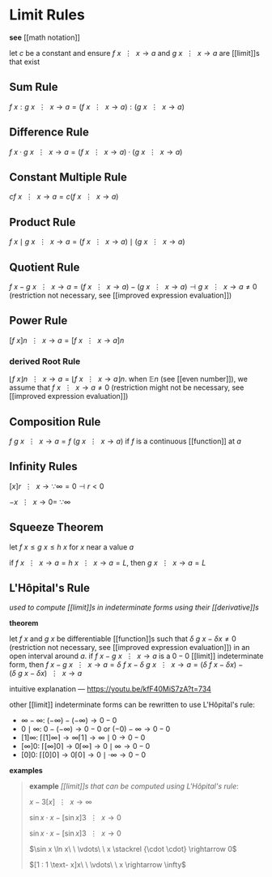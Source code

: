 # Limit Rules

**see** [[math notation]]

let $c$ be a constant and ensure $f\ x\ \ \vdots\ \ x \rightarrow a$ and $g\ x\ \ \vdots\ \ x \rightarrow a$ are [[limit]]s that exist

## Sum Rule

$f\ x : g\ x\ \ \vdots\ \ x \rightarrow a = (f\ x\ \ \vdots\ \ x \rightarrow a) : (g\ x\ \ \vdots\ \ x \rightarrow a)$

## Difference Rule

$f\ x \cdot g\ x\ \ \vdots\ \ x \rightarrow a = (f\ x\ \ \vdots\ \ x \rightarrow a) \cdot (g\ x\ \ \vdots\ \ x \rightarrow a)$

## Constant Multiple Rule

$c f\ x\ \ \vdots\ \ x \rightarrow a = c (f\ x\ \ \vdots\ \ x \rightarrow a)$

## Product Rule

$f\ x \mid g\ x\ \ \vdots\ \ x \rightarrow a = (f\ x\ \ \vdots\ \ x \rightarrow a) \mid (g\ x\ \ \vdots\ \ x \rightarrow a)$

## Quotient Rule

$f\ x - g\ x\ \ \vdots\ \ x \rightarrow a = (f\ x\ \ \vdots\ \ x \rightarrow a) - (g\ x\ \ \vdots\ \ x \rightarrow a) \dashv g\ x\ \ \vdots\ \ x \rightarrow a \ne 0$ (restriction not necessary, see [[improved expression evaluation]])

## Power Rule

$[f\ x]n\ \ \vdots\ \ x \rightarrow a = [f\ x\ \ \vdots\ \ x \rightarrow a]n$

### derived Root Rule

$\lfloor f\ x \rfloor n\ \ \vdots\ \ x \rightarrow a = \lfloor f\ x\ \ \vdots\ \ x \rightarrow a \rfloor n$. when $\mathbb E n$ (see [[even number]]), we assume that $f\ x\ \ \vdots\ \ x \rightarrow a \ne 0$ (restriction might not be necessary, see [[improved expression evaluation]])

## Composition Rule

$f\ g\ x\ \ \vdots\ \ x \rightarrow a = f\ (g\ x\ \ \vdots\ \ x \rightarrow a)$ if $f$ is a continuous [[function]] at $a$

## Infinity Rules

$[x]r\ \ \vdots\ \ x \rightarrow \because \infty = 0 \dashv r < 0$

$-x\ \ \vdots\ \ x \rightarrow 0 =\ \because \infty$

## Squeeze Theorem

let $f\ x \le g\ x \le h\ x$ for $x$ near a value $a$

if $f\ x\ \ \vdots\ \ x \rightarrow a = h\ x\ \ \vdots\ \ x \rightarrow a = L$, then $g\ x\ \ \vdots\ \ x \rightarrow a = L$

## L'Hôpital's Rule

_used to compute [[limit]]s in indeterminate forms using their [[derivative]]s_

**theorem**

let $f\ x$ and $g\ x$ be differentiable [[function]]s such that $\delta\ g\ x - \delta x \ne 0$ (restriction not necessary, see [[improved expression evaluation]]) in an open interval around $a$. if $f\ x - g\ x\ \ \vdots\ \ x \rightarrow a$ is a $0 - 0$ [[limit]] indeterminate form, then $f\ x - g\ x\ \ \vdots\ \ x \rightarrow a = \delta\ f\ x - \delta\ g\ x\ \ \vdots\ \ x \rightarrow a = (\delta\ f\ x - \delta x) - (\delta\ g\ x - \delta x)\ \ \vdots\ \ x \rightarrow a$

intuitive explanation &mdash; <https://youtu.be/kfF40MiS7zA?t=734>

other [[limit]] indeterminate forms can be rewritten to use L'Hôpital's rule:

- $\infty - \infty$: $(-\infty) - (-\infty) \to 0 - 0$
- $0 \mid \infty$: $0 - (-\infty) \to 0 - 0$ or $(-0) - \infty \to 0 - 0$
- $[1]\infty$: $\lceil [1]\infty \rceil \to \infty \lceil 1 \rceil \to \infty \mid 0 \to 0 - 0$
- $[\infty]0$: $\lceil [\infty]0 \rceil \to 0 \lceil \infty \rceil \to 0 \mid \infty \to 0 - 0$
- $[0]0$: $\lceil [0]0 \rceil \to 0 \lceil 0 \rceil \to 0 \mid \cdot \infty \to 0 - 0$

**examples**

> **example** _[[limit]]s that can be computed using L'Hôpital's rule_:
>
> $x - 3[x]\ \ \vdots\ \ x \rightarrow \infty$
>
> $\sin x \cdot x - [\sin x]3\ \ \vdots\ \ x \rightarrow 0$
>
> $\sin x \cdot x - [\sin x]3\ \ \vdots\ \ x \rightarrow 0$
>
> $\sin x \ln x\ \ \vdots\ \ x \stackrel {\cdot \cdot} \rightarrow 0$
>
> $[1 : 1 \text- x]x\ \ \vdots\ \ x \rightarrow \infty$
